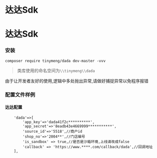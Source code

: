 # 达达Sdk

# 达达Sdk


### 安装

```
composer require tinymeng/dada dev-master -vvv
```

> 类库使用的命名空间为`\\tinymeng\\dada`

由于让开发者友好的使用,逻辑中多处抛出异常,请做好捕捉异常以免程序报错

### 配置文件样例

#### 达达配置
```
    'dada'=>[
        'app_key'=>'dada41f2c**********',
        'app_secret'=>'8eadb43e4669999***********',
        'source_id'=>'5518',//商户id
        'shop_no'=>'2004**',//门店编号
        'is_sandbox' => true,//是否是沙箱环境,上线请改成false
        'callback' => 'https://www.****.com/callback/dada',//回调地址
    ],
```


